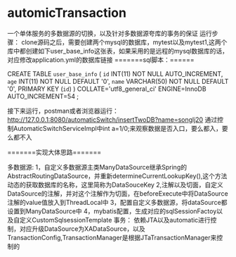 # automicTransaction
一个单体服务的多数据源的切换，以及针对多数据源夸库的事务的保证
运行步骤：
clone源码之后，需要创建两个mysql的数据库，mytest以及mytest1,这两个库中都创建如下user_base_info这张表，如果采用的是远程的mysql数据库的话，对应修改application.yml的数据库链接
=======sql脚本：======

CREATE TABLE `user_base_info` (
	`id` INT(11) NOT NULL AUTO_INCREMENT,
	`age` INT(11) NOT NULL DEFAULT '0',
	`name` VARCHAR(50) NOT NULL DEFAULT '0',
	PRIMARY KEY (`id`)
)
COLLATE='utf8_general_ci'
ENGINE=InnoDB
AUTO_INCREMENT=54
;

接下来运行，postman或者浏览器运行：
http://127.0.0.1:8080/automaticSwitch/insertTwoDB?name=songlj20
通过控制AutomaticSwitchServiceImpl中int a=1/0;来观察数据是否入口，要么都入，要么都不入


=======实现大体思路=======

多数据源:
1，自定义多数据源主类ManyDataSource继承Spring的AbstractRoutingDataSource，并重新determineCurrentLookupKey(),这个方法动态的获取数据库的名称，这里简称为DataSouceKey
2,注解以及切面，自定义DataSource的注解，并对这个注解作为切面，在beforeExecute中将DataSource注解的value值放入到ThreadLocal中
3，配置自定义多数据源，将dataSource都设置到ManyDataSource中
4，mybatis配置，生成对应的sqlSessionFactoy以及自定义CustomSqlsessionTemplate
事务：
依赖JTA以及automatic进行控制，对应升级DataSource为XADataSource，以及TransactionConfig,TransactionManager是根据JTaTransactionManager来控制的
